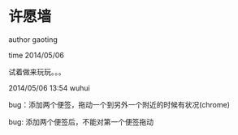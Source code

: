 许愿墙
===========

author gaoting

time   2014/05/06

试着做来玩玩。。。


2014/05/06 13:54   wuhui

bug：添加两个便签，拖动一个到另外一个附近的时候有状况(chrome)

bug: 添加两个便签后，不能对第一个便签拖动


